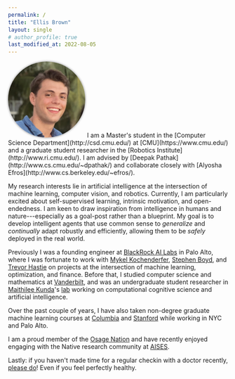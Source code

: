 ```yaml
---
permalink: /
title: "Ellis Brown"
layout: single
# author_profile: true
last_modified_at: 2022-08-05
---
```

<img src="/assets/images/elb.jpg" alt="elb" class="align-right" width="35%" style="box-shadow: 0 0 5px #828282; margin-top: 0em; margin-bottom: 0em; border-radius: 50%;"> 
I am a Master's student in the [Computer Science Department](http://csd.cmu.edu/) at [CMU](https://www.cmu.edu/) and a graduate student researcher in the [Robotics Institute](http://www.ri.cmu.edu/). I am advised by [Deepak Pathak](http://www.cs.cmu.edu/~dpathak/) and collaborate closely with [Alyosha Efros](http://www.cs.berkeley.edu/~efros/).

My research interests lie in artificial intelligence at the intersection of machine learning, computer vision, and robotics.
Currently, I am particularly excited about self-supervised learning, intrinsic motivation, and open-endedness.
I am keen to draw inspiration from intelligence in humans and nature---especially as a goal-post rather than a blueprint.
My goal is to develop intelligent agents that use common sense to *generalize* and *continually* adapt robustly and efficiently, allowing them to be *safely* deployed in the real world.

Previously I was a founding engineer at [BlackRock AI Labs](http://www.blackrock.com/corporate/ai) in Palo Alto, where I was fortunate to work with 
[Mykel Kochenderfer](http://mykel.kochenderfer.com/),
[Stephen Boyd](http://web.stanford.edu/~boyd/),
and [Trevor Hastie](http://web.stanford.edu/~hastie/)
on projects at the intersection of machine learning, optimization, and finance. Before that, I studied computer science and mathematics at [Vanderbilt](http://www.vanderbilt.edu/), and was an undergraduate student researcher in [Maithilee Kunda](http://my.vanderbilt.edu/mkunda/)'s [lab](http://my.vanderbilt.edu/aivaslab/) working on computational cognitive science and artificial intelligence.

Over the past couple of years, I have also taken non-degree graduate machine learning courses at [Columbia](http://www.columbia.edu/) and [Stanford](http://www.stanford.edu/) while working in NYC and Palo Alto.

I am a proud member of the [Osage Nation](http://www.osagenation-nsn.gov/) and have recently enjoyed engaging with the Native research community at [AISES](http://conference.aises.org/).

Lastly: if you haven't made time for a regular checkin with a doctor recently, [please do](/life/make-time-for-the-doctor/)! Even if you feel perfectly healthy.
